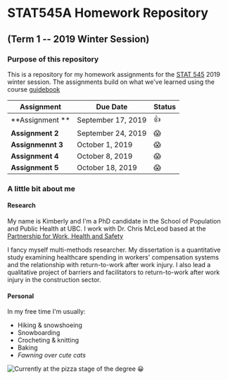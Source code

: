 # STAT545A Homework Repository

## (Term 1 -- 2019 Winter Session)

### Purpose of this repository

This is a repository for my homework assignments for the [STAT 545](https://stat545.stat.ubc.ca/) 2019 winter session. The assignments build on what we've learned using the course [guidebook](https://stat545guidebook.netlify.com/)

| **Assignment**   | **Due Date**       | **Status**
| ------------     | --------           | --------- 
| **Assignment **  | September 17, 2019 | :thumbsup:
| **Assignment 2** | September 24, 2019 | :scream:
| **Assignmennt 3**| October 1, 2019    | :scream:
| **Assignment 4** | October 8, 2019    | :scream:
| **Assignment 5** | October 18, 2019   | :scream:



### A little bit about me 


#### Research


My name is Kimberly and I'm a PhD candidate in the School of Population and Public Health at UBC. I work with Dr. Chris McLeod based at the [Partnership for Work, Health and Safety](https://pwhs.ubc.ca/) 

I fancy myself multi-methods researcher. My dissertation is a quantitative study examining healthcare spending in workers' compensation systems and the relationship with return-to-work after work injury. I also lead a qualitative project of barriers and facilitators to return-to-work after work injury in the construction sector.

#### Personal


In my free time I'm usually: 

* Hiking & snowshoeing
* Snowboarding
* Crocheting & knitting
* Baking
* *Fawning over cute cats*



![**Currently at the pizza stage of the degree :grinning:**](http://phdcomics.com/comics/archive/phd050508s.gif)




